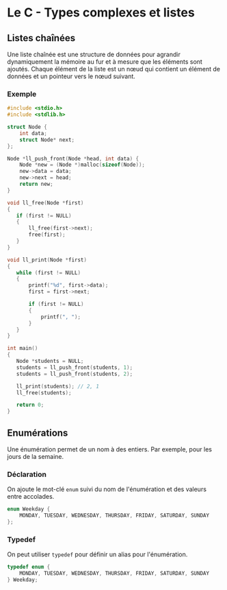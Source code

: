 # Le C - Types complexes et listes

## Listes chaînées

Une liste chaînée est une structure de données pour agrandir dynamiquement la mémoire au fur et à mesure que les éléments sont ajoutés. Chaque élément de la liste est un nœud qui contient un élément de données et un pointeur vers le nœud suivant.

### Exemple

```c
#include <stdio.h>
#include <stdlib.h>

struct Node {
    int data;
    struct Node* next;
};

Node *ll_push_front(Node *head, int data) {
    Node *new = (Node *)malloc(sizeof(Node));
    new->data = data;
    new->next = head;
    return new;
}

void ll_free(Node *first)
{
   if (first != NULL)
   {
       ll_free(first->next);
       free(first);
   }
}

void ll_print(Node *first)
{
   while (first != NULL)
   {
       printf("%d", first->data);
       first = first->next;

       if (first != NULL)
       {
           printf(", ");
       }
   }
}

int main()
{
   Node *students = NULL;
   students = ll_push_front(students, 1);
   students = ll_push_front(students, 2);

   ll_print(students); // 2, 1
   ll_free(students);

   return 0;
}
```

## Enumérations

Une énumération permet de un nom à des entiers. Par exemple, pour les jours de la semaine.

### Déclaration

On ajoute le mot-clé `enum` suivi du nom de l'énumération et des valeurs entre accolades.

```c
enum Weekday {
    MONDAY, TUESDAY, WEDNESDAY, THURSDAY, FRIDAY, SATURDAY, SUNDAY
};
```

### Typedef

On peut utiliser `typedef` pour définir un alias pour l'énumération.

```c
typedef enum {
    MONDAY, TUESDAY, WEDNESDAY, THURSDAY, FRIDAY, SATURDAY, SUNDAY
} Weekday;
```
